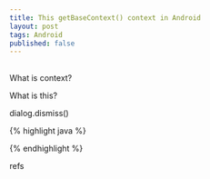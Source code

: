 ```yaml
---
title: This getBaseContext() context in Android
layout: post
tags: Android
published: false
---
```



## 

What is context?

What is this?



dialog.dismiss()


{% highlight java %}

{% endhighlight %}


refs  
[]()  
